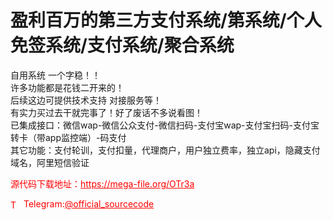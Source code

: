 # 盈利百万的第三方支付系统/第系统/个人免签系统/支付系统/聚合系统

自用系统 一个字稳！！<br>许多功能都是花钱二开来的！<br>后续这边可提供技术支持 对接服务等！<br>有实力买过去干就完事了！好了废话不多说看图！<br>已集成接口：微信wap-微信公众支付-微信扫码-支付宝wap-支付宝扫码-支付宝转卡（带app监控端）-码支付<br>其它功能：支付轮训，支付扣量，代理商户，用户独立费率，独立api，隐藏支付域名，阿里短信验证<br>


<p style="color: red;">源代码下载地址：<a href="https://mega-file.org/OTr3a" style="color: red;">https://mega-file.org/OTr3a</a></p><p style="color: red;"><img src="https://cdn-icons-png.flaticon.com/512/2111/2111646.png" alt="Telegram Icon" style="width: 16px; vertical-align: middle; margin-right: 5px;">Telegram:<a href="https://t.me/official_sourcecode" style="color: red;">@official_sourcecode</a></p>